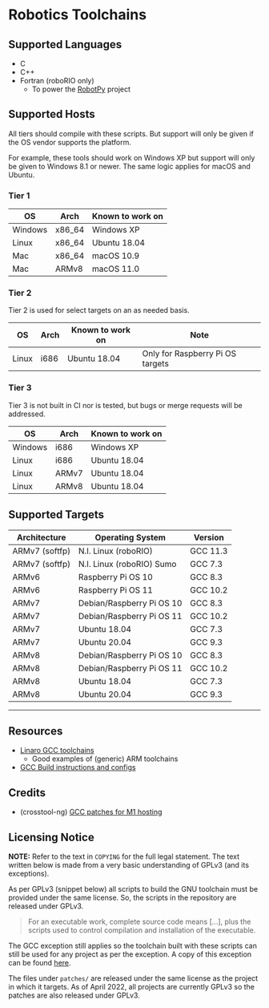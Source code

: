 # Robotics Toolchains

## Supported Languages
  * C
  * C++
  * Fortran (roboRIO only)
    * To power the [RobotPy](https://github.com/robotpy) project

## Supported Hosts

All tiers should compile with these scripts. But support will only
be given if the OS vendor supports the platform.

For example, these tools should work on Windows XP but support
will only be given to Windows 8.1 or newer. The same logic applies
for macOS and Ubuntu.

### Tier 1

| OS | Arch | Known to work on |
| - | - | - |
| Windows | x86_64 | Windows XP |
| Linux | x86_64 | Ubuntu 18.04 |
| Mac | x86_64 | macOS 10.9 |
| Mac | ARMv8 | macOS 11.0 |

### Tier 2

Tier 2 is used for select targets on an as needed basis.

| OS | Arch | Known to work on | Note |
| - | - | - | - |
| Linux | i686 | Ubuntu 18.04 | Only for Raspberry Pi OS targets |

### Tier 3

Tier 3 is not built in CI nor is tested, but bugs or merge requests will be addressed.

| OS | Arch | Known to work on |
| - | - | - |
| Windows | i686 | Windows XP |
| Linux | i686 | Ubuntu 18.04 |
| Linux | ARMv7 | Ubuntu 18.04 |
| Linux | ARMv8 | Ubuntu 18.04 |

## Supported Targets

| Architecture | Operating System | Version |
| - | - | - |
| ARMv7 (softfp) | N.I. Linux (roboRIO) | GCC 11.3
| ARMv7 (softfp) | N.I. Linux (roboRIO) Sumo | GCC 7.3
| ARMv6 | Raspberry Pi OS 10 | GCC 8.3
| ARMv6 | Raspberry Pi OS 11 | GCC 10.2
| ARMv7 | Debian/Raspberry Pi OS 10 | GCC 8.3
| ARMv7 | Debian/Raspberry Pi OS 11 | GCC 10.2
| ARMv7 | Ubuntu 18.04 | GCC 7.3
| ARMv7 | Ubuntu 20.04 | GCC 9.3
| ARMv8 | Debian/Raspberry Pi OS 10 | GCC 8.3
| ARMv8 | Debian/Raspberry Pi OS 11 | GCC 10.2
| ARMv8 | Ubuntu 18.04 | GCC 7.3
| ARMv8 | Ubuntu 20.04 | GCC 9.3

-----

## Resources
  * [Linaro GCC toolchains](https://releases.linaro.org/components/toolchain/binaries/)
    * Good examples of (generic) ARM toolchains
  * [GCC Build instructions and configs](https://gcc.gnu.org/install/)

## Credits
  * (crosstool-ng) [GCC patches for M1 hosting](https://github.com/crosstool-ng/crosstool-ng/)

## Licensing Notice

**NOTE:** Refer to the text in `COPYING` for the full legal statement. The text written
below is made from a very basic understanding of GPLv3 (and its exceptions).

As per GPLv3 (snippet below) all scripts to build the GNU toolchain must be provided
under the same license. So, the scripts in the repository are released under GPLv3.

> For an executable work, complete source code means [...], plus the
> scripts used to control compilation and installation of the executable.

The GCC exception still applies so the toolchain built with these scripts can still
be used for any project as per the exception. A copy of this exception can be found
[here](https://github.com/gcc-mirror/gcc/blob/master/COPYING.RUNTIME).

The files under `patches/` are released under the same license as the project in which
it targets. As of April 2022, all projects are currently GPLv3 so the patches are also
released under GPLv3. 
